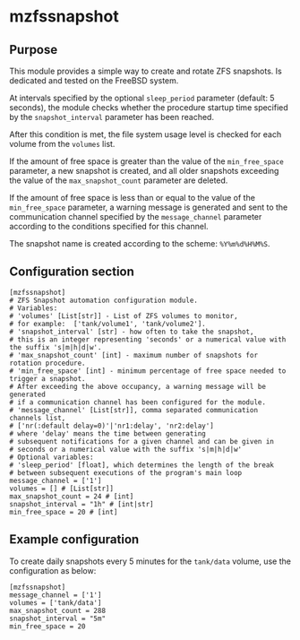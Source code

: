 # mzfssnapshot

## Purpose

This module provides a simple way to create and rotate ZFS snapshots. 
Is dedicated and tested on the FreeBSD system.

At intervals specified by the optional `sleep_period` parameter (default: 5 seconds), the module checks whether the procedure startup time specified by the `snapshot_interval` parameter has been reached.

After this condition is met, the file system usage level is checked for each volume from the `volumes` list.

If the amount of free space is greater than the value of the `min_free_space` parameter, a new snapshot is created, and all older snapshots exceeding the value of the `max_snapshot_count` parameter are deleted.

If the amount of free space is less than or equal to the value of the `min_free_space` parameter, a warning message is generated and sent to the communication channel specified by the `message_channel` parameter according to the conditions specified for this channel.

The snapshot name is created according to the scheme: `%Y%m%d%H%M%S`.

## Configuration section

```
[mzfssnapshot]
# ZFS Snapshot automation configuration module.
# Variables:
# 'volumes' [List[str]] - List of ZFS volumes to monitor,
# for example:  ['tank/volume1', 'tank/volume2'].
# 'snapshot_interval' [str] - how often to take the snapshot,
# this is an integer representing 'seconds' or a numerical value with the suffix 's|m|h|d|w'.
# 'max_snapshot_count' [int] - maximum number of snapshots for rotation procedure.
# 'min_free_space' [int] - minimum percentage of free space needed to trigger a snapshot.
# After exceeding the above occupancy, a warning message will be generated
# if a communication channel has been configured for the module.
# 'message_channel' [List[str]], comma separated communication channels list,
# ['nr(:default delay=0)'|'nr1:delay', 'nr2:delay']
# where 'delay' means the time between generating
# subsequent notifications for a given channel and can be given in
# seconds or a numerical value with the suffix 's|m|h|d|w'
# Optional variables:
# 'sleep_period' [float], which determines the length of the break
# between subsequent executions of the program's main loop
message_channel = ['1']
volumes = [] # [List[str]]
max_snapshot_count = 24 # [int]
snapshot_interval = "1h" # [int|str]
min_free_space = 20 # [int]
```

## Example configuration

To create daily snapshots every 5 minutes for the `tank/data` volume, use the configuration as below:

```
[mzfssnapshot]
message_channel = ['1']
volumes = ['tank/data'] 
max_snapshot_count = 288
snapshot_interval = "5m" 
min_free_space = 20 
```
